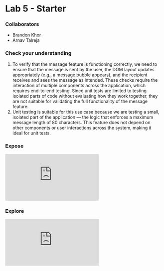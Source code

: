 # Lab 5 - Starter
### Collaborators
- Brandon Khor <br>
- Arnav Talreja
### Check your understanding
1. To verify that the message feature is functioning correctly, we need to ensure that the message is sent by the user, the DOM layout updates appropriately (e.g., a message bubble appears), and the recipient receives and sees the message as intended. These checks require the interaction of multiple components across the application, which requires end-to-end testing. Since unit tests are limited to testing isolated parts of code without evaluating how they work together, they are not suitable for validating the full functionality of the message feature.
2. Unit testing is suitable for this use case because we are testing a small, isolated part of the application — the logic that enforces a maximum message length of 80 characters. This feature does not depend on other components or user interactions across the system, making it ideal for unit tests.

### Expose
![Expose](https://brandonkhor.github.io/Lab5_Starter/expose.html)

### Explore
![Explore](https://brandonkhor.github.io/Lab5_Starter/explore.html)

